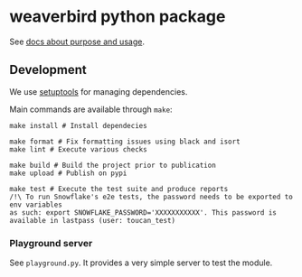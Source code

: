 # weaverbird python package

See [docs about purpose and usage](../docs/_docs/tech/python-package.md).

## Development

We use [setuptools](https://setuptools.pypa.io/en/latest/) for managing dependencies.

Main commands are available through `make`:

    make install # Install dependecies

    make format # Fix formatting issues using black and isort
    make lint # Execute various checks

    make build # Build the project prior to publication
    make upload # Publish on pypi

    make test # Execute the test suite and produce reports
    /!\ To run Snowflake's e2e tests, the password needs to be exported to env variables
    as such: export SNOWFLAKE_PASSWORD='XXXXXXXXXXX'. This password is available in lastpass (user: toucan_test)

### Playground server

See `playground.py`. It provides a very simple server to test the module.
